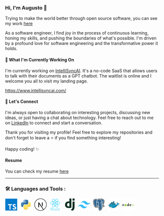### Hi, I'm Augusto 👋

Trying to make the world better through open source software, you can see my work [here](https://github.com/jaocfilho/odyssey)

As a software engineer, I find joy in the process of continuous learning, honing my skills, and pushing the boundaries of what's possible. I'm driven by a profound love for software engineering and the transformative power it holds.

#### 🔭 What I'm Currently Working On

I'm currently working on [IntelliSyncAI](https://www.intellisyncai.com/). It's a no-code SaaS that allows users to talk with their documents as a GPT chatbot.
The waitlist is online and I welcome you all to visit my landing page.

https://www.intellisyncai.com/

#### 🤝 Let's Connect

I'm always open to collaborating on interesting projects, discussing new ideas, or just having a chat about technology. Feel free to reach out to me on [LinkedIn](https://www.linkedin.com/in/jaocfilho/) to connect and start a conversation.

Thank you for visiting my profile! Feel free to explore my repositories and don't forget to leave a ⭐️ if you find something interesting!

Happy coding! ✨

#### Resume

You can check my resume [here](https://1drv.ms/w/s!ApcrtYUkP7tZwzviZMWEAKP5RvaM?e=mfwgNY)

---

### :hammer_and_wrench: Languages and Tools :
<div>
  <img src="https://github.com/devicons/devicon/blob/master/icons/typescript/typescript-original.svg" title="Typescript" alt="Typescript" width="40" height="40"/>&nbsp;
  <img src="https://github.com/devicons/devicon/blob/master/icons/python/python-original.svg" title="Python" alt="Python" width="40" height="40"/>&nbsp;
  <img src="https://github.com/devicons/devicon/blob/master/icons/nextjs/nextjs-line.svg" title="NextJS" alt="NextJS" width="40" height="40"/>&nbsp;
  <img src="https://github.com/devicons/devicon/blob/master/icons/react/react-original-wordmark.svg" title="React" alt="React" width="40" height="40"/>&nbsp;
  <img src="https://github.com/devicons/devicon/blob/master/icons/django/django-plain.svg" title="Django" alt="Django" width="40" height="40"/>&nbsp;
  <img src="https://github.com/devicons/devicon/blob/master/icons/tailwindcss/tailwindcss-plain.svg" title="Tailwindcss" alt="Tailwindcss" width="40" height="40"/>&nbsp;
  <img src="https://github.com/devicons/devicon/blob/master/icons/postgresql/postgresql-original.svg" title="Postgres" alt="Postgres" width="40" height="40"/>&nbsp;
  <img src="https://github.com/devicons/devicon/blob/master/icons/docker/docker-original.svg" title="Docker" alt="Docker" width="40" height="40"/>&nbsp;
  <img src="https://github.com/devicons/devicon/blob/master/icons/nodejs/nodejs-original-wordmark.svg" title="NodeJS" alt="NodeJS" width="40" height="40"/>&nbsp;
</div>
